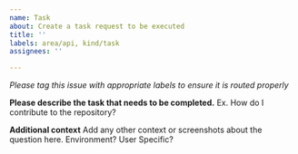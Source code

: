 ```yaml
---
name: Task
about: Create a task request to be executed
title: ''
labels: area/api, kind/task
assignees: ''

---
```


*Please tag this issue with appropriate labels to ensure it is routed properly*

**Please describe the task that needs to be completed.**
Ex. How do I contribute to the repository?

**Additional context**
Add any other context or screenshots about the question here. Environment? User Specific?